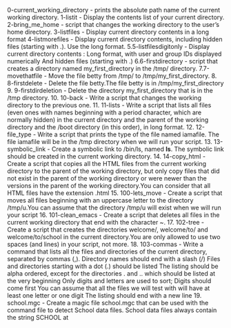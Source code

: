 0-current_working_directory - prints the absolute path name of the current working directory.
1-listit - Display the contents list of your current directory.
2-bring_me_home - script that changes the working directory to the user’s home directory.
3-listfiles - Display current directory contents in a long format
4-listmorefiles - Display current directory contents, including hidden files (starting with .). Use the long format.
5.5-listfilesdigitonly - Display current directory contents : Long format, with user and group IDs displayed numerically And hidden files (starting with .) 
6.6-firstdirectory - script that creates a directory named my_first_directory in the /tmp/ directory.
7.7-movethatfile - Move the file betty from /tmp/ to /tmp/my_first_directory.
8. 8-firstdelete - Delete the file betty.The file betty is in /tmp/my_first_directory
9. 9-firstdirdeletion - Delete the directory my_first_directory that is in the /tmp directory.
10. 10-back - Write a script that changes the working directory to the previous one.
11. 11-lists - Write a script that lists all files (even ones with names beginning with a period character, which are normally hidden) in the current directory and the parent of the working directory and the /boot directory (in this order), in long format.
12. 12-file_type - Write a script that prints the type of the file named iamafile. The file iamafile will be in the /tmp directory when we will run your script.
13. 13-symbolic_link - Create a symbolic link to /bin/ls, named __ls__. The symbolic link should be created in the current working directory.
14. 14-copy_html - Create a script that copies all the HTML files from the current working directory to the parent of the working directory, but only copy files that did not exist in the parent of the working directory or were newer than the versions in the parent of the working directory.You can consider that all HTML files have the extension .html
15. 100-lets_move - Create a script that moves all files beginning with an uppercase letter to the directory /tmp/u.You can assume that the directory /tmp/u will exist when we will run your script
16. 101-clean_emacs - Create a script that deletes all files in the current working directory that end with the character ~.
17. 102-tree - Create a script that creates the directories welcome/, welcome/to/ and welcome/to/school in the current directory.You are only allowed to use two spaces (and lines) in your script, not more.
18. 103-commas - 	Write a command that lists all the files and directories of the current directory, separated by commas (,).
			Directory names should end with a slash (/)
			Files and directories starting with a dot (.) should be listed
			The listing should be alpha ordered, except for the directories . and .. which should be listed at the very beginning
			Only digits and letters are used to sort; Digits should come first
			You can assume that all the files we will test with will have at least one letter or one digit
			The listing should end with a new line
19. school.mgc - Create a magic file school.mgc that can be used with the command file to detect School data files. School data files always contain the string SCHOOL at